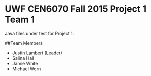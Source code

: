 # UWF CEN6070 Fall 2015 Project 1 Team 1

Java files under test for Project 1.

##Team Members

- Justin Lambert (Leader)
- Salina Hall
- Jamie White
- Michael Worn


